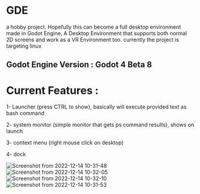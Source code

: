 # GDE
 a hobby project. Hopefully this can become a full desktop environment made in Godot Engine, A Desktop  Environment that supports both normal 2D screens and work as a VR Environment too.
 currently the project is targeting linux
## Godot Engine Version : Godot 4 Beta 8

# Current Features :
1- Launcher (press CTRL to show), basically will execute provided text as bash command

2- system monitor (simple monitor that gets ps command results), shows on launch

3- context menu (right mouse click on desktop)

4- dock

![Screenshot from 2022-12-14 10-31-48](https://user-images.githubusercontent.com/68971808/207550564-a2e5e949-673b-4119-a709-a356db2d8236.png)
![Screenshot from 2022-12-14 10-32-05](https://user-images.githubusercontent.com/68971808/207550601-a05b19fb-4b1b-467f-acca-416d8203f4d1.png)
![Screenshot from 2022-12-14 10-32-10](https://user-images.githubusercontent.com/68971808/207550643-c7953637-7f25-4415-87ba-d8e880b7be63.png)
![Screenshot from 2022-12-14 10-31-53](https://user-images.githubusercontent.com/68971808/207550494-3f3da469-edf9-49a6-96e0-f90c644235da.png)




